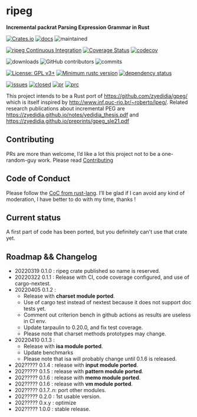 # ripeg
**Incremental packrat Parsing Expression Grammar in Rust**

[![Crates.io](https://img.shields.io/crates/v/ripeg)](https://crates.io/crates/ripeg)
[![docs](https://img.shields.io/docsrs/ripeg)](https://docs.rs/ripeg/latest/ripeg/)
![maintained](https://img.shields.io/badge/Maintained%3F-yes-green.svg)

[![ripeg Continuous Integration](https://github.com/lwandrebeck/ripeg/actions/workflows/rust.yml/badge.svg)](https://github.com/lwandrebeck/ripeg/actions/workflows/rust.yml)
[![Coverage Status](https://coveralls.io/repos/github/lwandrebeck/ripeg/badge.svg?branch=main)](https://coveralls.io/github/lwandrebeck/ripeg?branch=main)
[![codecov](https://codecov.io/gh/lwandrebeck/ripeg/branch/main/graph/badge.svg?token=QCVCQMLQP2)](https://codecov.io/gh/lwandrebeck/ripeg)

![downloads](https://img.shields.io/crates/d/ripeg)
![GitHub contributors](https://img.shields.io/github/contributors/lwandrebeck/ripeg)
![commits](https://img.shields.io/github/commit-activity/m/lwandrebeck/ripeg)

[![License: GPL v3+](https://img.shields.io/badge/License-GPL%20v3+-blue.svg)](https://www.gnu.org/licenses/gpl-3.0)
[![Minimum rustc version](https://img.shields.io/badge/rustc-1.60+-blue.svg)](#rust-version-requirements)
[![dependency status](https://deps.rs/repo/github/lwandrebeck/ripeg/status.svg)](https://deps.rs/repo/github/lwandrebeck/ripeg)

[![issues](https://img.shields.io/github/issues/lwandrebeck/ripeg.svg)](https://github.com/lwandrebeck/ripeg/issues)
[![closed](https://img.shields.io/github/issues-closed/lwandrebeck/ripeg.svg)](https://github.com/lwandrebeck/ripeg/issues?q=is%3Aissue+is%3Aclosed)
[![pr](https://img.shields.io/github/issues-pr/lwandrebeck/ripeg.svg)](https://github.com/lwandrebeck/ripeg/pulls)
[![prc](https://img.shields.io/github/issues-pr-closed/lwandrebeck/ripeg.svg)](https://github.com/lwandrebeck/ripeg/pulls?q=is%3Apr+is%3Aclosed)

This project intends to be a Rust port of https://github.com/zyedidia/gpeg/ which is itself inspired by http://www.inf.puc-rio.br/~roberto/lpeg/. Related research publications about incremental PEG are https://zyedidia.github.io/notes/yedidia_thesis.pdf and https://zyedidia.github.io/preprints/gpeg_sle21.pdf

## Contributing
PRs are more than welcome, I’d like a lot this project not to be a one-random-guy work. Please read [Contributing](https://github.com/lwandrebeck/ripeg/blob/main/CONTRIBUTING.md)

## Code of Conduct
Please follow the [CoC from rust-lang](https://www.rust-lang.org/policies/code-of-conduct). I’ll be glad if I can avoid any kind of moderation, I have better to do with my time, thanks !

## Current status
A first part of code has been ported, but you definitely can't use that crate yet. 

## Roadmap && Changelog
* 20220319 0.1.0 : ripeg crate published so name is reserved.
* 20220322 0.1.1 : Release with CI, code coverage configured, and use of cargo-nextest.
* 20220405 0.1.2 : 
  * Release with __charset module ported__. 
  * Use of cargo test instead of nextest because it does not support doc tests yet. 
  * Comment out criterion bench in github actions as results are useless in CI env. 
  * Update tarpaulin to 0.20.0, and fix test coverage. 
  * Please note that charset methods prototypes may change.
* 20220410 0.1.3 :
  * Release with __isa module ported__.
  * Update benchmarks
  * Please note that isa will probably change until 0.1.6 is released.
* 202????? 0.1.4 : release with __input module ported__.
* 202????? 0.1.5 : release with __pattern module ported__.
* 202????? 0.1.6 : release with __memo module ported__.
* 202????? 0.1.6 : release with __vm module ported__.
* 202????? 0.1.7..n: port other modules.
* 202????? 0.2.0 : 1st usable version.
* 202????? 0.x.y : optimize
* 202????? 1.0.0 : stable release.